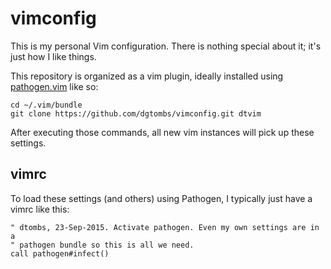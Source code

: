 # vimconfig

This is my personal Vim configuration. There is nothing special about it; it's
just how I like things.

This repository is organized as a vim plugin, ideally installed using
[pathogen.vim](https://github.com/tpope/vim-pathogen) like so:

    cd ~/.vim/bundle
    git clone https://github.com/dgtombs/vimconfig.git dtvim

After executing those commands, all new vim instances will pick up these
settings.

## vimrc

To load these settings (and others) using Pathogen, I typically just have a vimrc like this:

    " dtombs, 23-Sep-2015. Activate pathogen. Even my own settings are in a
    " pathogen bundle so this is all we need.
    call pathogen#infect()
